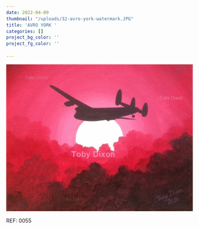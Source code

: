 ```yaml
---
date: 2022-04-09
thumbnail: "/uploads/32-avro-york-watermark.JPG"
title: 'AVRO YORK '
categories: []
project_bg_color: ''
project_fg_color: ''

---
```

![](/uploads/32-avro-york-watermark.JPG)

REF: 0055